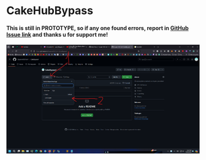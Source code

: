 # CakeHubBypass
#### This is still in **PROTOTYPE**, so if any one found errors, report in [GitHub Issue link](https://github.com/Quanvm0501alt1/CakeBypass1/issues) and thanks u for support me!
![how to go to prototype branch](https://raw.githubusercontent.com/Quanvm0501alt1/CakeBypass1/refs/heads/prototype/pictures.bmp)
